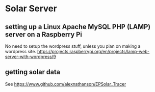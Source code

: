 # Solar Server

## setting up a Linux Apache MySQL PHP (LAMP) server on a Raspberry Pi
No need to setup the wordpress stuff, unless you plan on making a wordpress site.
https://projects.raspberrypi.org/en/projects/lamp-web-server-with-wordpress/9

## getting solar data
See https://www.github.com/alexnathanson/EPSolar_Tracer
